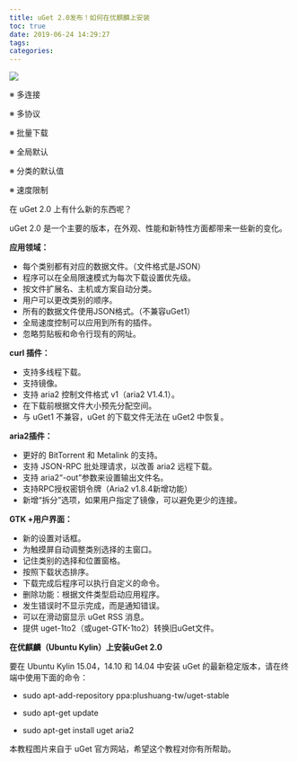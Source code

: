 ```yaml
---
title: uGet 2.0发布！如何在优麒麟上安装
toc: true
date: 2019-06-24 14:29:27
tags:
categories:
---
```


![](http://www.ubuntukylin.com/upload/images/uget1.jpg)

※ 多连接

※ 多协议

※ 批量下载

※ 全局默认

※ 分类的默认值

※ 速度限制

在 uGet 2.0 上有什么新的东西呢？

uGet 2.0 是一个主要的版本，在外观、性能和新特性方面都带来一些新的变化。

**应用领域：**

 * 每个类别都有对应的数据文件。（文件格式是JSON）
 * 程序可以在全局限速模式为每次下载设置优先级。
 * 按文件扩展名、主机或方案自动分类。
 * 用户可以更改类别的顺序。
 * 所有的数据文件使用JSON格式。（不兼容uGet1）
 * 全局速度控制可以应用到所有的插件。
 * 忽略剪贴板和命令行现有的网址。

**curl 插件：**

 * 支持多线程下载。
 * 支持镜像。
 * 支持 aria2 控制文件格式 v1（aria2 V1.4.1）。
 * 在下载前根据文件大小预先分配空间。
 * 与 uGet1 不兼容，uGet 的下载文件无法在 uGet2 中恢复。

**aria2插件：**

 * 更好的 BitTorrent 和 Metalink 的支持。
 * 支持 JSON-RPC 批处理请求，以改善 aria2 远程下载。
 * 支持 aria2“-out”参数来设置输出文件名。
 * 支持RPC授权密钥令牌（Aria2 v1.8.4新增功能）
 * 新增“拆分”选项，如果用户指定了镜像，可以避免更少的连接。

**GTK +用户界面：**

 * 新的设置对话框。
 * 为触摸屏自动调整类别选择的主窗口。
 * 记住类别的选择和位置窗格。
 * 按照下载状态排序。
 * 下载完成后程序可以执行自定义的命令。
 * 删除功能：根据文件类型启动应用程序。
 * 发生错误时不显示完成，而是通知错误。
 * 可以在滑动窗显示 uGet RSS 消息。
 * 提供 uget-1to2（或uget-GTK-1to2）转换旧uGet文件。

**在优麒麟（Ubuntu Kylin）上安装uGet 2.0**

要在 Ubuntu Kylin 15.04，14.10 和 14.04 中安装 uGet 的最新稳定版本，请在终端中使用下面的命令：

 * sudo apt-add-repository ppa:plushuang-tw/uget-stable

 * sudo apt-get update

 * sudo apt-get install uget aria2

 

本教程图片来自于 uGet 官方网站，希望这个教程对你有所帮助。
